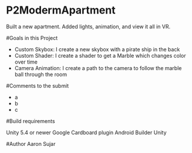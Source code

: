 # P2ModermApartment
Built a new apartment. Added lights, animation, and view it all in VR.


#Goals in this Project
* Custom Skybox: I create a new skybox with a pirate ship in the back
* Custom Shader: I create a shader to get a Marble which changes color over time 
* Camera Animation: I create a path to the camera to follow the marble ball through the room

#Comments to the submit

* a
* b
* c


#Build requirements

Unity 5.4 or newer
Google Cardboard plugin
Android Builder Unity 


#Author
Aaron Sujar